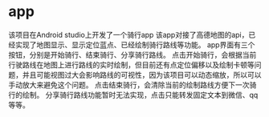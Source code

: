 # app

该项目在Android studio上开发了一个骑行app
该app对接了高德地图的api，已经实现了地图显示、显示定位蓝点、已经绘制骑行路线等功能。
app界面有三个按钮，分别是开始骑行、结束骑行、分享骑行路线。
点击开始骑行，会根据当前行驶路线在地图上进行路线的实时绘制，但目前还有点定位偏移以及绘制卡顿等问题，并且可能视图过大会影响路线的可视性，因为该项目可以动态缩放，所以可以手动放大来避免这个问题。
点击结束骑行，会清除当前的绘制路线方便下一次骑行的绘制。
分享骑行路线功能暂时无法实现，点击只能转发固定文本到微信、qq等等。
